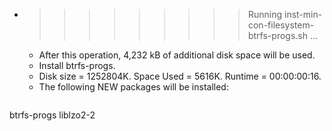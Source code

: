 * >>>>>>>>> Running inst-min-con-filesystem-btrfs-progs.sh ...
  * After this operation, 4,232 kB of additional disk space will be used.
  * Install btrfs-progs.
  * Disk size = 1252804K. Space Used = 5616K. Runtime = 00:00:00:16.
  * The following NEW packages will be installed:
  ```bash
btrfs-progs liblzo2-2
  ```
